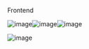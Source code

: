 Frontend


![image](https://user-images.githubusercontent.com/112492580/206830869-40cfdc78-913f-4a5b-a9e8-9efc57c10d98.png)![image](https://user-images.githubusercontent.com/112492580/206830923-7ea94b06-22d4-49ac-94ce-715bf6a2eb4e.png)![image](https://user-images.githubusercontent.com/112492580/206830841-7af57700-651c-4b05-b62d-6eb4b07c8e41.png)




![image](https://user-images.githubusercontent.com/112492580/206830856-8cb619ae-896f-401e-9de3-01e1089caf90.png)





